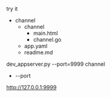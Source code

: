 

try it

* channel
	* channel
		* main.html
		* channel.go
	* app.yaml
	* readme.md

dev_appserver.py --port=9999 channel

* --port

http://127.0.0.1:9999